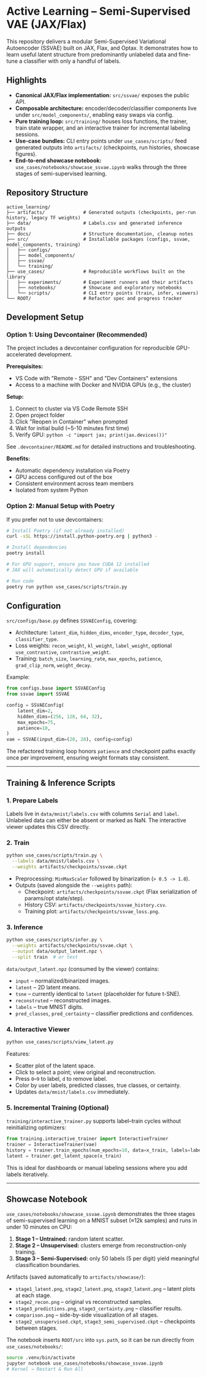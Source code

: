 Active Learning – Semi-Supervised VAE (JAX/Flax)
================================================

This repository delivers a modular Semi-Supervised Variational Autoencoder (SSVAE) built on JAX, Flax, and Optax. It demonstrates how to learn useful latent structure from predominantly unlabeled data and fine-tune a classifier with only a handful of labels. 

Highlights
---------
- **Canonical JAX/Flax implementation:** `src/ssvae/` exposes the public API.
- **Composable architecture:** encoder/decoder/classifier components live under `src/model_components/`, enabling easy swaps via config.
- **Pure training loop:** `src/training/` houses loss functions, the trainer, train state wrapper, and an interactive trainer for incremental labeling sessions.
- **Use-case bundles:** CLI entry points under `use_cases/scripts/` feed generated outputs into `artifacts/` (checkpoints, run histories, showcase figures).
- **End-to-end showcase notebook:** `use_cases/notebooks/showcase_ssvae.ipynb` walks through the three stages of semi-supervised learning.



Repository Structure
--------------------

```
active_learning/
├── artifacts/              # Generated outputs (checkpoints, per-run history, legacy TF weights)
├── data/                   # Labels.csv and generated inference outputs
├── docs/                   # Structure documentation, cleanup notes
├── src/                    # Installable packages (configs, ssvae, model_components, training)
│   ├── configs/
│   ├── model_components/
│   ├── ssvae/
│   └── training/
├── use_cases/              # Reproducible workflows built on the library
│   ├── experiments/        # Experiment runners and their artifacts
│   ├── notebooks/          # Showcase and exploratory notebooks
│   └── scripts/            # CLI entry points (train, infer, viewers)
└── ROOT/                   # Refactor spec and progress tracker
```


Development Setup
-----------------

### Option 1: Using Devcontainer (Recommended)

The project includes a devcontainer configuration for reproducible GPU-accelerated development.

**Prerequisites:**
- VS Code with "Remote - SSH" and "Dev Containers" extensions
- Access to a machine with Docker and NVIDIA GPUs (e.g., the cluster)

**Setup:**

1. Connect to cluster via VS Code Remote SSH
2. Open project folder
3. Click "Reopen in Container" when prompted
4. Wait for initial build (~5-10 minutes first time)
5. Verify GPU: `python -c "import jax; print(jax.devices())"`

See `.devcontainer/README.md` for detailed instructions and troubleshooting.

**Benefits:**
- Automatic dependency installation via Poetry
- GPU access configured out of the box
- Consistent environment across team members
- Isolated from system Python

### Option 2: Manual Setup with Poetry

If you prefer not to use devcontainers:

```bash
# Install Poetry (if not already installed)
curl -sSL https://install.python-poetry.org | python3 -

# Install dependencies
poetry install

# For GPU support, ensure you have CUDA 12 installed
# JAX will automatically detect GPU if available

# Run code
poetry run python use_cases/scripts/train.py
```


Configuration
-------------

`src/configs/base.py` defines `SSVAEConfig`, covering:

- Architecture: `latent_dim`, `hidden_dims`, `encoder_type`, `decoder_type`, `classifier_type`.
- Loss weights: `recon_weight`, `kl_weight`, `label_weight`, optional `use_contrastive`, `contrastive_weight`.
- Training: `batch_size`, `learning_rate`, `max_epochs`, `patience`,  `grad_clip_norm`, `weight_decay`.

Example:

```python
from configs.base import SSVAEConfig
from ssvae import SSVAE

config = SSVAEConfig(
    latent_dim=2,
    hidden_dims=(256, 128, 64, 32),
    max_epochs=75,
    patience=10,
)
vae = SSVAE(input_dim=(28, 28), config=config)
```

The refactored training loop honors `patience` and checkpoint paths exactly once per improvement, ensuring weight formats stay consistent.

---

Training & Inference Scripts
----------------------------

### 1. Prepare Labels

Labels live in `data/mnist/labels.csv` with columns `Serial` and `label`. Unlabeled data can either be absent or marked as NaN. The interactive viewer updates this CSV directly.

### 2. Train

```bash
python use_cases/scripts/train.py \
  --labels data/mnist/labels.csv \
  --weights artifacts/checkpoints/ssvae.ckpt
```

- Preprocessing: `MinMaxScaler` followed by binarization (`> 0.5 -> 1.0`).
- Outputs (saved alongside the `--weights` path):
  - Checkpoint: `artifacts/checkpoints/ssvae.ckpt` (Flax serialization of params/opt state/step).
  - History CSV: `artifacts/checkpoints/ssvae_history.csv`.
  - Training plot: `artifacts/checkpoints/ssvae_loss.png`.

### 3. Inference

```bash
python use_cases/scripts/infer.py \
  --weights artifacts/checkpoints/ssvae.ckpt \
  --output data/output_latent.npz \
  --split train  # or test
```

`data/output_latent.npz` (consumed by the viewer) contains:

- `input` – normalized/binarized images.
- `latent` – 2D latent means.
- `tsne` – currently identical to `latent` (placeholder for future t-SNE).
- `reconstruted` – reconstructed images.
- `labels` – true MNIST digits.
- `pred_classes`, `pred_certainty` – classifier predictions and confidences.

### 4. Interactive Viewer

```bash
python use_cases/scripts/view_latent.py
```

Features:

- Scatter plot of the latent space.
- Click to select a point; view original and reconstruction.
- Press `0`–`9` to label, `d` to remove label.
- Color by user labels, predicted classes, true classes, or certainty.
- Updates `data/mnist/labels.csv` immediately.

### 5. Incremental Training (Optional)

`training/interactive_trainer.py` supports label–train cycles without reinitializing optimizers:

```python
from training.interactive_trainer import InteractiveTrainer
trainer = InteractiveTrainer(vae)
history = trainer.train_epochs(num_epochs=10, data=x_train, labels=labels)
latent = trainer.get_latent_space(x_train)
```

This is ideal for dashboards or manual labeling sessions where you add labels iteratively.

---

Showcase Notebook
-----------------

`use_cases/notebooks/showcase_ssvae.ipynb` demonstrates the three stages of semi-supervised learning on a MNIST subset (≈12k samples) and runs in under 10 minutes on CPU:

1. **Stage 1 – Untrained:** random latent scatter.
2. **Stage 2 – Unsupervised:** clusters emerge from reconstruction-only training.
3. **Stage 3 – Semi-Supervised:** only 50 labels (5 per digit) yield meaningful classification boundaries.

Artifacts (saved automatically to `artifacts/showcase/`):

- `stage1_latent.png`, `stage2_latent.png`, `stage3_latent.png` – latent plots at each stage.
- `stage2_recon.png` – original vs reconstructed samples.
- `stage3_predictions.png`, `stage3_certainty.png` – classifier results.
- `comparison.png` – side-by-side visualization of all stages.
- `stage2_unsupervised.ckpt`, `stage3_semi_supervised.ckpt` – checkpoints between stages.

The notebook inserts `ROOT/src` into `sys.path`, so it can be run directly from `use_cases/notebooks/`:

```bash
source .venv/bin/activate
jupyter notebook use_cases/notebooks/showcase_ssvae.ipynb
# Kernel → Restart & Run All
```

